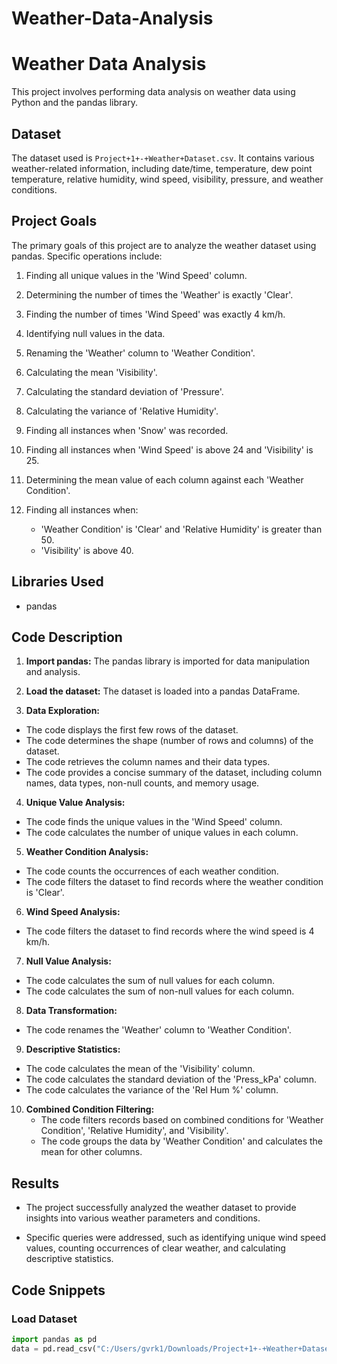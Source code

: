 # Weather-Data-Analysis

# Weather Data Analysis

This project involves performing data analysis on weather data using Python and the pandas library.

## Dataset

The dataset used is `Project+1+-+Weather+Dataset.csv`. It contains various weather-related information, including date/time, temperature, dew point temperature, relative humidity, wind speed, visibility, pressure, and weather conditions.

## Project Goals

The primary goals of this project are to analyze the weather dataset using pandas. Specific operations include:

1.  Finding all unique values in the 'Wind Speed' column.
   
2.  Determining the number of times the 'Weather' is exactly 'Clear'.
   
3.  Finding the number of times 'Wind Speed' was exactly 4 km/h.
   
4.  Identifying null values in the data.
   
5.  Renaming the 'Weather' column to 'Weather Condition'.
   
6.  Calculating the mean 'Visibility'.
   
7.  Calculating the standard deviation of 'Pressure'.
   
8.  Calculating the variance of 'Relative Humidity'.
   
9.  Finding all instances when 'Snow' was recorded.
   
10. Finding all instances when 'Wind Speed' is above 24 and 'Visibility' is 25.
   
11. Determining the mean value of each column against each 'Weather Condition'.
   
12. Finding all instances when:
    * 'Weather Condition' is 'Clear' and 'Relative Humidity' is greater than 50.
    * 'Visibility' is above 40.

## Libraries Used

* pandas

## Code Description

1.  **Import pandas:** The pandas library is imported for data manipulation and analysis.
   
2.  **Load the dataset:** The dataset is loaded into a pandas DataFrame.
   
3.  **Data Exploration:**
   * The code displays the first few rows of the dataset.
   * The code determines the shape (number of rows and columns) of the dataset.
   * The code retrieves the column names and their data types.
   * The code provides a concise summary of the dataset, including column names, data types, non-null counts, and memory usage.
4.  **Unique Value Analysis:**
   * The code finds the unique values in the 'Wind Speed' column.
   * The code calculates the number of unique values in each column.
5.  **Weather Condition Analysis:**
   * The code counts the occurrences of each weather condition.
   * The code filters the dataset to find records where the weather condition is 'Clear'.
6.  **Wind Speed Analysis:**
   * The code filters the dataset to find records where the wind speed is 4 km/h.
7.  **Null Value Analysis:**
   * The code calculates the sum of null values for each column.
   * The code calculates the sum of non-null values for each column.
8.  **Data Transformation:**
   * The code renames the 'Weather' column to 'Weather Condition'.
9.  **Descriptive Statistics:**
   * The code calculates the mean of the 'Visibility' column.
   * The code calculates the standard deviation of the 'Press_kPa' column.
   * The code calculates the variance of the 'Rel Hum %' column.
10. **Combined Condition Filtering:**
    * The code filters records based on combined conditions for 'Weather Condition', 'Relative Humidity', and 'Visibility'.
    * The code groups the data by 'Weather Condition' and calculates the mean for other columns.

## Results

* The project successfully analyzed the weather dataset to provide insights into various weather parameters and conditions.
   
* Specific queries were addressed, such as identifying unique wind speed values, counting occurrences of clear weather, and calculating descriptive statistics.

## Code Snippets

### Load Dataset

```python
import pandas as pd
data = pd.read_csv("C:/Users/gvrk1/Downloads/Project+1+-+Weather+Dataset.csv")

